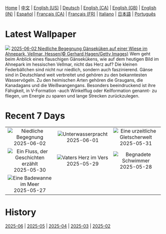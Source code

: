 [Home](../README.md) | [中文](zh-CN.md) | [English (US)](en-US.md) | [Deutsch](de-DE.md) | [English (CA)](en-CA.md) | [English (GB)](en-GB.md) | [English (IN)](en-IN.md) | [Español](es-ES.md) | [Français (CA)](fr-CA.md) | [Français (FR)](fr-FR.md) | [Italiano](it-IT.md) | [日本語](ja-JP.md) | [Português](pt-BR.md)

# Latest Wallpaper
![](https://www.bing.com/th?id=OHR.ChickAhnepark_DE-DE9261263631_UHD.jpg)
[2025-06-02 Niedliche Begegnung Gänseküken auf einer Wiese im Ahnepark, Vellmar, Hessen(© Gerhard Hagen/Getty Images)](https://www.bing.com/th?id=OHR.ChickAhnepark_DE-DE9261263631_UHD.jpg)
Wem geht beim Anblick eines flauschigen Gänsekükens, wie auf dem heutigen Bild im Ahnepark im hessischen Vellmar, nicht das Herz auf? Die kleinen Federbällchen sind nicht nur niedlich, sondern auch faszinierend. Gänse sind in Deutschland weit verbreitet und gehören zu den bekanntesten Wasservögeln. Zu den heimischen Arten gehören die Graugans, die Kanadagans und die Weißwangengans. Besonders beeindruckend ist ihre Fähigkeit, in V-Formation -auch Winkelflug oder Keilformation genannt- zu fliegen, um Energie zu sparen und lange Strecken zurückzulegen.

# Recent 7 Days
|  |  |  |
|:---:|:---:|:---:|
| ![](https://www.bing.com/th?id=OHR.ChickAhnepark_DE-DE9261263631_400x240.jpg "Niedliche Begegnung") 2025-06-02 | ![](https://www.bing.com/th?id=OHR.GrandeTerreReef_DE-DE5368451110_400x240.jpg "Unterwasserpracht") 2025-06-01 | ![](https://www.bing.com/th?id=OHR.SwedenReserve_DE-DE3687449792_400x240.jpg "Eine urzeitliche Gletscherwelt") 2025-05-31 |
| ![](https://www.bing.com/th?id=OHR.LittlePigeonRiver_DE-DE2665002576_400x240.jpg "Ein Fluss, der Geschichten erzählt") 2025-05-30 | ![](https://www.bing.com/th?id=OHR.GoetheSchiller_DE-DE0833691040_400x240.jpg "Vaters Herz im Vers") 2025-05-29 | ![](https://www.bing.com/th?id=OHR.KelpOtter_DE-DE1256617925_400x240.jpg "Begnadete Schwimmer") 2025-05-28 |
| ![](https://www.bing.com/th?id=OHR.MonaValePool_DE-DE2862421756_400x240.jpg "Eine Badewanne im Meer") 2025-05-27 |  |  |

# History
[2025-06](../archives/wallpaper/de-DE/w_2025_06.md) | [2025-05](../archives/wallpaper/de-DE/w_2025_05.md) | [2025-04](../archives/wallpaper/de-DE/w_2025_04.md) | [2025-03](../archives/wallpaper/de-DE/w_2025_03.md) | [2025-02](../archives/wallpaper/de-DE/w_2025_02.md)
